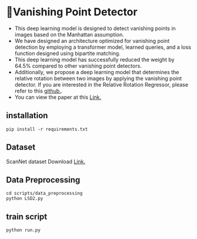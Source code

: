 # Vanishing Point Detector

- This deep learning model is designed to detect vanishing points in images based on the Manhattan assumption.
- We have designed an architecture optimized for vanishing point detection by employing a transformer model, learned queries, and a loss function designed using bipartite matching.
- This deep learning model has successfully reduced the weight by 64.5% compared to other vanishing point detectors.
- Additionally, we propose a deep learning model that determines the relative rotation between two images by applying the vanishing point detector. If you are interested in the Relative Rotation Regressor, please refer to this [github.](https://github.com/MMSS9402/Relative-Rotation-Regressor/tree/main).
- You can view the paper at this [Link.](https://kookmin.dcollection.net/public_resource/pdf/200000737077_20240530151846.pdf)


## installation
```shell
pip install -r requirements.txt
```

## Dataset
ScanNet dataset Download [Link.](https://github.com/zhou13/neurvps?tab=readme-ov-file)

## Data Preprocessing
```shell
cd scripts/data_preprocessing
python LSD2.py
```

## train script
```shell
python run.py 
```
